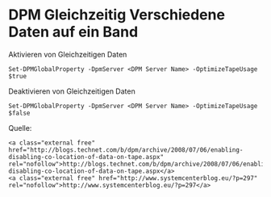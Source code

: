 # DPM Gleichzeitig Verschiedene Daten auf ein Band

Aktivieren von Gleichzeitigen Daten

```
Set-DPMGlobalProperty -DpmServer <DPM Server Name> -OptimizeTapeUsage $true
```

Deaktivieren von Gleichzeitigen Daten

```
Set-DPMGlobalProperty -DpmServer <DPM Server Name> -OptimizeTapeUsage $false
```

  
Quelle:

```
<a class="external free" href="http://blogs.technet.com/b/dpm/archive/2008/07/06/enabling-disabling-co-location-of-data-on-tape.aspx" rel="nofollow">http://blogs.technet.com/b/dpm/archive/2008/07/06/enabling-disabling-co-location-of-data-on-tape.aspx</a>
<a class="external free" href="http://www.systemcenterblog.eu/?p=297" rel="nofollow">http://www.systemcenterblog.eu/?p=297</a>
```
